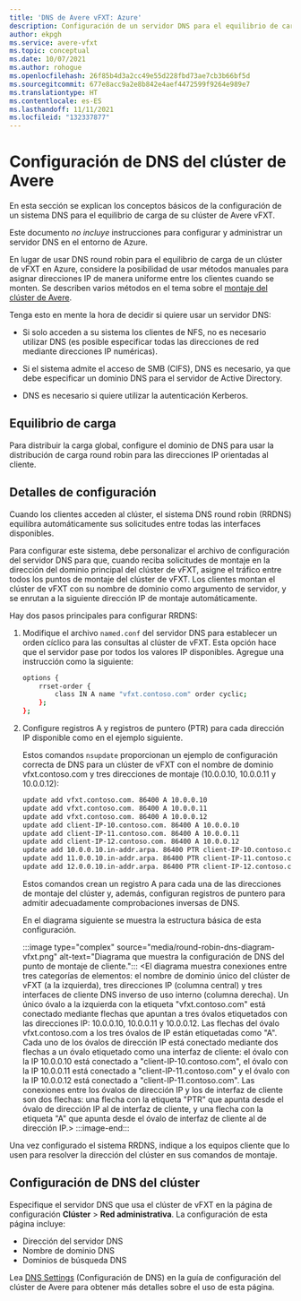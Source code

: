 ```yaml
---
title: 'DNS de Avere vFXT: Azure'
description: Configuración de un servidor DNS para el equilibrio de carga round robin con Avere vFXT for Azure
author: ekpgh
ms.service: avere-vfxt
ms.topic: conceptual
ms.date: 10/07/2021
ms.author: rohogue
ms.openlocfilehash: 26f85b4d3a2cc49e55d228fbd73ae7cb3b66bf5d
ms.sourcegitcommit: 677e8acc9a2e8b842e4aef4472599f9264e989e7
ms.translationtype: HT
ms.contentlocale: es-ES
ms.lasthandoff: 11/11/2021
ms.locfileid: "132337877"
---
```

# <a name="avere-cluster-dns-configuration"></a>Configuración de DNS del clúster de Avere

En esta sección se explican los conceptos básicos de la configuración de un sistema DNS para el equilibrio de carga de su clúster de Avere vFXT.

Este documento *no incluye* instrucciones para configurar y administrar un servidor DNS en el entorno de Azure.

En lugar de usar DNS round robin para el equilibrio de carga de un clúster de vFXT en Azure, considere la posibilidad de usar métodos manuales para asignar direcciones IP de manera uniforme entre los clientes cuando se monten. Se describen varios métodos en el tema sobre el [montaje del clúster de Avere](avere-vfxt-mount-clients.md).

Tenga esto en mente la hora de decidir si quiere usar un servidor DNS:

* Si solo acceden a su sistema los clientes de NFS, no es necesario utilizar DNS (es posible especificar todas las direcciones de red mediante direcciones IP numéricas).

* Si el sistema admite el acceso de SMB (CIFS), DNS es necesario, ya que debe especificar un dominio DNS para el servidor de Active Directory.

* DNS es necesario si quiere utilizar la autenticación Kerberos.

## <a name="load-balancing"></a>Equilibrio de carga

Para distribuir la carga global, configure el dominio de DNS para usar la distribución de carga round robin para las direcciones IP orientadas al cliente.

## <a name="configuration-details"></a>Detalles de configuración

Cuando los clientes acceden al clúster, el sistema DNS round robin (RRDNS) equilibra automáticamente sus solicitudes entre todas las interfaces disponibles.

Para configurar este sistema, debe personalizar el archivo de configuración del servidor DNS para que, cuando reciba solicitudes de montaje en la dirección del dominio principal del clúster de vFXT, asigne el tráfico entre todos los puntos de montaje del clúster de vFXT. Los clientes montan el clúster de vFXT con su nombre de dominio como argumento de servidor, y se enrutan a la siguiente dirección IP de montaje automáticamente.

Hay dos pasos principales para configurar RRDNS:

1. Modifique el archivo ``named.conf`` del servidor DNS para establecer un orden cíclico para las consultas al clúster de vFXT. Esta opción hace que el servidor pase por todos los valores IP disponibles. Agregue una instrucción como la siguiente:

   ```bash
   options {
       rrset-order {
           class IN A name "vfxt.contoso.com" order cyclic;
       };
   };
   ```

1. Configure registros A y registros de puntero (PTR) para cada dirección IP disponible como en el ejemplo siguiente.

   Estos comandos ``nsupdate`` proporcionan un ejemplo de configuración correcta de DNS para un clúster de vFXT con el nombre de dominio vfxt.contoso.com y tres direcciones de montaje (10.0.0.10, 10.0.0.11 y 10.0.0.12):

   ```bash
   update add vfxt.contoso.com. 86400 A 10.0.0.10
   update add vfxt.contoso.com. 86400 A 10.0.0.11
   update add vfxt.contoso.com. 86400 A 10.0.0.12
   update add client-IP-10.contoso.com. 86400 A 10.0.0.10
   update add client-IP-11.contoso.com. 86400 A 10.0.0.11
   update add client-IP-12.contoso.com. 86400 A 10.0.0.12
   update add 10.0.0.10.in-addr.arpa. 86400 PTR client-IP-10.contoso.com
   update add 11.0.0.10.in-addr.arpa. 86400 PTR client-IP-11.contoso.com
   update add 12.0.0.10.in-addr.arpa. 86400 PTR client-IP-12.contoso.com
   ```

   Estos comandos crean un registro A para cada una de las direcciones de montaje del clúster y, además, configuran registros de puntero para admitir adecuadamente comprobaciones inversas de DNS.

   En el diagrama siguiente se muestra la estructura básica de esta configuración.

   :::image type="complex" source="media/round-robin-dns-diagram-vfxt.png" alt-text="Diagrama que muestra la configuración de DNS del punto de montaje de cliente.":::
   <El diagrama muestra conexiones entre tres categorías de elementos: el nombre de dominio único del clúster de vFXT (a la izquierda), tres direcciones IP (columna central) y tres interfaces de cliente DNS inverso de uso interno (columna derecha). Un único óvalo a la izquierda con la etiqueta "vfxt.contoso.com" está conectado mediante flechas que apuntan a tres óvalos etiquetados con las direcciones IP: 10.0.0.10, 10.0.0.11 y 10.0.0.12. Las flechas del óvalo vfxt.contoso.com a los tres óvalos de IP están etiquetadas como "A". Cada uno de los óvalos de dirección IP está conectado mediante dos flechas a un óvalo etiquetado como una interfaz de cliente: el óvalo con la IP 10.0.0.10 está conectado a "client-IP-10.contoso.com", el óvalo con la IP 10.0.0.11 está conectado a "client-IP-11.contoso.com" y el óvalo con la IP 10.0.0.12 está conectado a "client-IP-11.contoso.com". Las conexiones entre los óvalos de dirección IP y los de interfaz de cliente son dos flechas: una flecha con la etiqueta "PTR" que apunta desde el óvalo de dirección IP al de interfaz de cliente, y una flecha con la etiqueta "A" que apunta desde el óvalo de interfaz de cliente al de dirección IP.> :::image-end:::

Una vez configurado el sistema RRDNS, indique a los equipos cliente que lo usen para resolver la dirección del clúster en sus comandos de montaje.

## <a name="cluster-dns-settings"></a>Configuración de DNS del clúster

Especifique el servidor DNS que usa el clúster de vFXT en la página de configuración **Clúster** > **Red administrativa**. La configuración de esta página incluye:

* Dirección del servidor DNS
* Nombre de dominio DNS
* Dominios de búsqueda DNS

Lea [DNS Settings](https://azure.github.io/Avere/legacy/ops_guide/4_7/html/gui_admin_network.html#gui-dns) (Configuración de DNS) en la guía de configuración del clúster de Avere para obtener más detalles sobre el uso de esta página.
